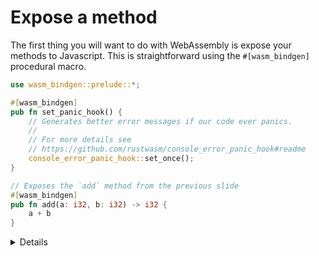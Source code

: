 # Expose a method

The first thing you will want to do with WebAssembly is expose your methods to Javascript.
This is straightforward using the `#[wasm_bindgen]` procedural macro.

```rust
use wasm_bindgen::prelude::*;

#[wasm_bindgen]
pub fn set_panic_hook() {
    // Generates better error messages if our code ever panics.
    //
    // For more details see
    // https://github.com/rustwasm/console_error_panic_hook#readme
    console_error_panic_hook::set_once();
}

// Exposes the `add` method from the previous slide
#[wasm_bindgen]
pub fn add(a: i32, b: i32) -> i32 {
    a + b
}
```

<details>
 
* `set_panic_hook` is a convenient setup method that adds debug information to stack traces when a WASM module panics. Don't use it in prod builds because it is rather 

</details>